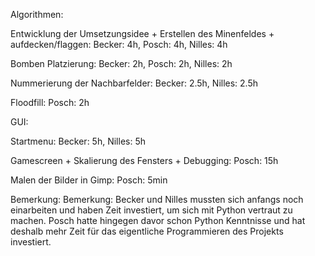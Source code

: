 Algorithmen:

Entwicklung der Umsetzungsidee + Erstellen des Minenfeldes + aufdecken/flaggen:
Becker: 4h, Posch: 4h, Nilles: 4h

Bomben Platzierung:
Becker: 2h, Posch: 2h, Nilles: 2h

Nummerierung der Nachbarfelder:
Becker: 2.5h, Nilles: 2.5h

Floodfill:
Posch: 2h

GUI:

Startmenu:
Becker: 5h, Nilles: 5h

Gamescreen + Skalierung des Fensters + Debugging:
Posch: 15h

Malen der Bilder in Gimp:
Posch: 5min

Bemerkung:
Bemerkung: Becker und Nilles mussten sich anfangs noch einarbeiten und haben Zeit investiert, um sich mit Python vertraut zu machen. Posch hatte hingegen davor schon Python Kenntnisse und hat deshalb mehr Zeit für das eigentliche Programmieren des Projekts investiert.
